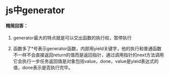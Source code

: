# js中generator

#### 精简回答：

1. generator最大的特点就是可以交出函数的执行权，暂停执行

2. 函数多了*号表示generator函数，内部用yield关键字，他的执行和普通函数不一样不会直接返回return的值而是返回指针，通过调用指针的next方法调用它会执行一步任务返回值是对象包括value，done，value是yieid表达式的值，done表示是否执行完毕。
